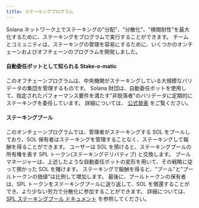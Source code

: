 ```yaml
---
title: ステーキングプログラム
---
```


Solana ネットワーク上でステーキングの"分配"、"分散化"、"検閲耐性"を最大化するために、ステーキングをプログラムで実行することができます。 チームとコミュニティは、ステーキングの管理を容易にするために、いくつかのオンチェーンおよびオフチェーンのプログラムを開発しました。

#### 自動委任ボットとして知られる Stake-o-matic

このオフチェーンプログラムは、中央機関がステーキングしている大規模なバリデータの集団を管理するものです。 Solana 財団は、自動委任ボットを使用して、指定されたパフォーマンス要件を満たす"非脱落者"のバリデータに定期的にステーキングを委任しています。 詳細については、 [公式発表](https://forums.solana.com/t/stake-o-matic-delegation-matching-program/790) をご覧ください。

#### ステーキングプール

このオンチェーンプログラムでは、管理者がステーキングする SOL をプールしており、SOL 保有者はステーキングを管理することなく、ステーキングして報酬を得ることができます。 ユーザーは SOL を預けると、ステーキングプールの所有権を表す SPL トークン(ステーキングデリバティブ) と交換します。 プールマネージャーは、上述したような自動委任ボットの変形を用いて、その戦略に従って預かった SOL を賭けます。 ステーキングで報酬を得ると、"プール"と"プールトークンの価値"は比例して増加します。 最後に、プールトークンの保有者は、SPL トークンをステーキングプールに送り返して、SOL を償還することができ、より少ない労力で分散化に参加することができます。 詳細については、 [SPL ステーキングプール ドキュメント](https://spl.solana.com/stake-pool) を参照してください。

